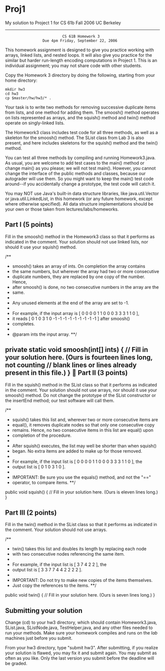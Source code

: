 Proj1
=====

My solution to Project 1 for CS 61b Fall 2006 UC Berkeley

*****************************************************************

                              CS 61B Homework 3
                     Due 4pm Friday, September 22, 2006

This homework assignment is designed to give you practice working with arrays,
linked lists, and nested loops.  It will also give you practice for the similar
but harder run-length encoding computations in Project 1.  This is an
individual assignment; you may not share code with other students.

Copy the Homework 3 directory by doing the following, starting from your home
directory:

    mkdir hw3
    cd hw3
    cp $master/hw/hw3/* .

Your task is to write two methods for removing successive duplicate items from
lists, and one method for adding them.  The smoosh() method operates on lists
represented as arrays, and the squish() method and twin() method operate on
singly-linked lists.

The Homework3 class includes test code for all three methods, as well as a
skeleton for the smoosh() method.  The SList class from Lab 3 is also present,
and here includes skeletons for the squish() method and the twin() method.

You can test all three methods by compiling and running Homework3.java.  As
usual, you are welcome to add test cases to the main() method or change main()
as you please; we will not test main().  However, you cannot change the
interface of the public methods and classes, because our autograder will use
them.  So you might want to keep the main() test code around--if you
accidentally change a prototype, the test code will catch it.

You may NOT use Java's built-in data structure libraries, like java.util.Vector
or java.util.LinkedList, in this homework (or any future homework, except where
otherwise specified).  All data structure implementations should be your own or
those taken from lectures/labs/homeworks.

Part I  (5 points)
------------------
Fill in the smoosh() method in the Homework3 class so that it performs as
indicated in the comment.  Your solution should not use linked lists, nor
should it use your squish() method.

  /**
   *  smoosh() takes an array of ints.  On completion the array contains
   *  the same numbers, but wherever the array had two or more consecutive
   *  duplicate numbers, they are replaced by one copy of the number.  Hence,
   *  after smoosh() is done, no two consecutive numbers in the array are the
   *  same.
   *
   *  Any unused elements at the end of the array are set to -1.
   *
   *  For example, if the input array is [ 0 0 0 0 1 1 0 0 0 3 3 3 1 1 0 ],
   *  it reads [ 0 1 0 3 1 0 -1 -1 -1 -1 -1 -1 -1 -1 -1 ] after smoosh()
   *  completes.
   *
   *  @param ints the input array.
   **/

  private static void smoosh(int[] ints) {
    // Fill in your solution here.  (Ours is fourteen lines long, not counting
    // blank lines or lines already present in this file.)
  }

Part II  (3 points)
-------------------
Fill in the squish() method in the SList class so that it performs as indicated
in the comment.  Your solution should not use arrays, nor should it use your
smoosh() method.  Do not change the prototype of the SList constructor or the
insertEnd method; our test software will call them.

  /**
   *  squish() takes this list and, wherever two or more consecutive items are
   *  equal(), it removes duplicate nodes so that only one consecutive copy
   *  remains.  Hence, no two consecutive items in this list are equal() upon
   *  completion of the procedure.
   *
   *  After squish() executes, the list may well be shorter than when squish()
   *  began.  No extra items are added to make up for those removed.
   *
   *  For example, if the input list is [ 0 0 0 0 1 1 0 0 0 3 3 3 1 1 0 ], the
   *  output list is [ 0 1 0 3 1 0 ].
   *
   *  IMPORTANT:  Be sure you use the equals() method, and not the "=="
   *  operator, to compare items.
   **/

  public void squish() {
    // Fill in your solution here.  (Ours is eleven lines long.)
  }

Part III  (2 points)
--------------------
Fill in the twin() method in the SList class so that it performs as indicated
in the comment.  Your solution should not use arrays.

  /**
   *  twin() takes this list and doubles its length by replacing each node
   *  with two consecutive nodes referencing the same item.
   *
   *  For example, if the input list is [ 3 7 4 2 2 ], the
   *  output list is [ 3 3 7 7 4 4 2 2 2 2 ].
   *
   *  IMPORTANT:  Do not try to make new copies of the items themselves.
   *  Just copy the references to the items.
   **/

  public void twin() {
    // Fill in your solution here.  (Ours is seven lines long.)
  }

Submitting your solution
------------------------
Change (cd) to your hw3 directory, which should contain Homework3.java,
SList.java, SListNode.java, TestHelper.java, and any other files needed to run
your methods.  Make sure your homework compiles and runs on the _lab_ machines
just before you submit.

From your hw3 directory, type "submit hw3".  After submitting, if you realize
your solution is flawed, you may fix it and submit again.  You may submit as
often as you like.  Only the last version you submit before the deadline will
be graded.
